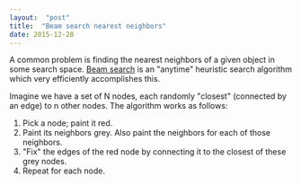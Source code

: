 ```yaml
---
layout:  "post"
title:  "Beam search nearest neighbors"
date: 2015-12-28
---
```


<script>
var width = 600,
    height = 400,
    n = 50, // number of points
    s = 5,  // number of neighbors per point
    delay = 500, //
    beam_ix = 0, // start with the first node
    neighbor_ixs = undefined,  // or neighbors
    iterations = 3 * n,
    step = 0,
    paused = true;

var svg = d3.select("body").append("svg")
    .attr("height", height)
    .attr("id", "main")
    .on("click", function(){
      if (!paused){
        paused = true;
        console.log("paused was false turning it true")
        add_play_btn();
      }
    });

width = svg.style("width").slice(0,-2)

function add_play_btn() {
  d3.xml("/assets/play.svg", "image/svg+xml", function(error, xml) {
    if (error) throw error;
    svg.node().appendChild(xml.documentElement);
    svg.select(".play")
      .attr("x", 8 * width / 20)
      .attr("y", 7 * height / 20)
      .attr("width", width / 5)
      .attr("height", 3 * height / 10)
      .on("click", function(){
        d3.event.stopPropagation();
        paused = false;
        console.log("paused was true turning it false")
        this.remove();
        update_step();
        setTimeout(update_step, 600);
      })
  });
}


var particles = new Array(n);
for (var i = 0; i < n; ++i) {
  particles[i] = {
    x: .1 * width + .9 * width * Math.random(),
    y: .05 * height + .9 * height * Math.random(),
    r: 3 //height * .01 * Math.random()
  };
}

// node and edge selections
var nodes = svg.selectAll(".dot")
  .data(particles);

var edges = svg.selectAll(".edge")
  .data(particles);


// choose initial neighbors
var choices = d3.range(particles.length);
var neighbors = particles.map(function(el, ix){
  return d3.shuffle(choices).slice(0, s);
})

function initialize(j){
  nodes.enter()
    .append("circle")
    .attr("cx", function(d){ return d.x; })
    .attr("cy", function(d){ return d.y; })
    .attr("r", function(d){ return d.r; })

  d3.range(s).forEach(function(_el, j){
    edges.enter().append("line")
        .attr("x1", function(d, ix){ return d.x })
        .attr("y1", function(d, ix){ return d.y })
        .attr("x2", function(d, ix){ return lookup(ix, j).x })
        .attr("y2", function(d, ix){ return lookup(ix, j).y })
        .attr("stroke", "grey")
        .classed('edge_' + j, true);
  })
  add_play_btn();
}

function update_neighbors(){
  var first_degree_ixs,
      neighbors_as_particles,
      distances,
      distance_ixs,
      closest;



  beam_ix = (beam_ix >= n - 1) ? 0 : beam_ix + 1;
  step += 1;
  console.log("step");
  // grab the neighbors of the node in the beam
  first_degree_ixs = neighbors[beam_ix];
  // grab the neighbors of those neighbors, removing
  // any that might be duplicates or the node itself.
  // (merge flattens an array of arrays)
  neighbor_ixs = uniq_fast(d3.merge(
    first_degree_ixs.map(function(el){
      return neighbors[el] }
    ))
    .concat(first_degree_ixs));

  neighbors_as_particles = neighbor_ixs.map(function(el){ return particles[el] })
  distances = neighbors_as_particles.map(function(p) {
    return euclideanDistance(p, particles[beam_ix])
  });
  distance_ixs = d3.range(distances.length);
  distance_ixs.sort(function(a,b){
    return distances[a] < distances[b] ? 1 : -1 }
  );
  closest = distance_ixs.slice(0, s);
  neighbors[beam_ix] = closest.map(function(i) { return neighbor_ixs[i] })
}

function update(){
  // color nodes
  nodes.transition().duration(delay)
    .attr("r", function(d, ix){ return (ix == beam_ix) ? 20 :
        (neighbor_ixs.indexOf(ix) > -1) ? 10 : 3 })
    .attr("fill", function(d, ix){ return (ix == beam_ix) ? "red" : "grey" })

  // move edges
  d3.range(s).forEach(function(el, j){
    d3.selectAll('.edge_' + j).transition().duration(delay)
    .attr("x2", function(d, ix){ return lookup(ix, j).x })
    .attr("y2", function(d, ix){ return lookup(ix, j).y })
  })
}

function update_step(){
  update_neighbors();
  update();
  if (!(step > iterations) && (!paused)){ setTimeout(update_step, delay); };
}

initialize();


// helpers
function lookup(i, j){
  return particles[neighbors[i][j]]
}

function euclideanDistance(p1, p2) {
  sum_of_squares = 0;
  sum_of_squares += Math.pow(p1.x - p2.x, 2);
  sum_of_squares += Math.pow(p1.y - p2.y, 2);
  return 1.0 / (1 + Math.sqrt(sum_of_squares));
}

function uniq_fast(a) {
    var seen = {};
    var out = [];
    var len = a.length;
    var j = 0;
    for(var i = 0; i < len; i++) {
         var item = a[i];
         if(seen[item] !== 1) {
               seen[item] = 1;
               out[j++] = item;
         }
    }
    return out;
}
</script>

A common problem is finding the nearest neighbors of a given object in some search space.  [Beam search](https://en.wikipedia.org/wiki/Beam_search) is an "anytime" heuristic search algorithm which very efficiently accomplishes this.

Imagine we have a set of N nodes, each randomly "closest" (connected by an edge) to n other nodes.  The algorithm works as follows:

1. Pick a node; paint it red.
2. Paint its neighbors grey. Also paint the neighbors for each of those neighbors.
3. "Fix" the edges of the red node by connecting it to the closest of these grey nodes.
4. Repeat for each node.
